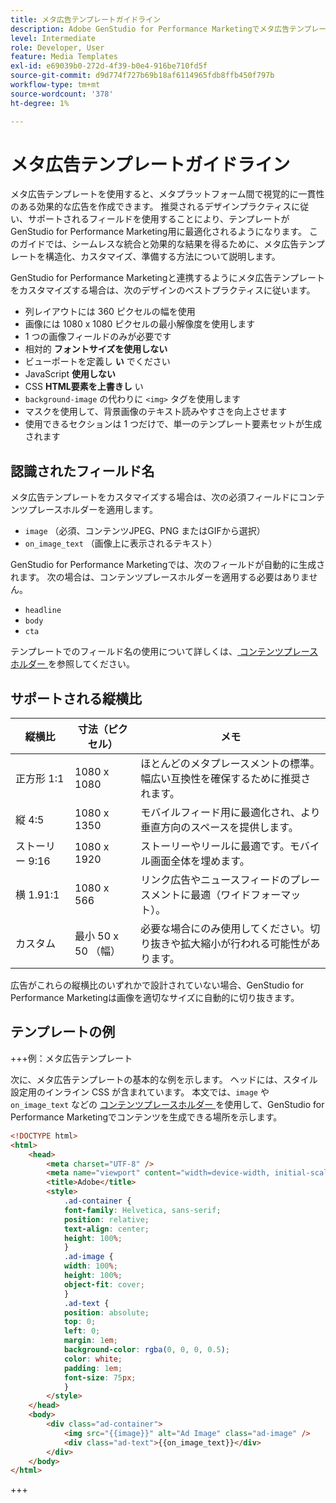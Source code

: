 ```yaml
---
title: メタ広告テンプレートガイドライン
description: Adobe GenStudio for Performance Marketingでメタ広告テンプレートを使用する際は、ベストプラクティスに従ってください。
level: Intermediate
role: Developer, User
feature: Media Templates
exl-id: e69039b0-272d-4f39-b0e4-916be710fd5f
source-git-commit: d9d774f727b69b18af6114965fdb8ffb450f797b
workflow-type: tm+mt
source-wordcount: '378'
ht-degree: 1%

---
```


# メタ広告テンプレートガイドライン

メタ広告テンプレートを使用すると、メタプラットフォーム間で視覚的に一貫性のある効果的な広告を作成できます。 推奨されるデザインプラクティスに従い、サポートされるフィールドを使用することにより、テンプレートがGenStudio for Performance Marketing用に最適化されるようになります。 このガイドでは、シームレスな統合と効果的な結果を得るために、メタ広告テンプレートを構造化、カスタマイズ、準備する方法について説明します。

GenStudio for Performance Marketingと連携するようにメタ広告テンプレートをカスタマイズする場合は、次のデザインのベストプラクティスに従います。

- 列レイアウトには 360 ピクセルの幅を使用
- 画像には 1080 x 1080 ピクセルの最小解像度を使用します
- 1 つの画像フィールドのみが必要です
- 相対的 **フォントサイズを使用しない**
- ビューポートを定義し **い** でください
- JavaScript **使用しない**
- CSS **HTML要素を上書きし** い
- `background-image` の代わりに `<img>` タグを使用します
- マスクを使用して、背景画像のテキスト読みやすさを向上させます
- 使用できるセクションは 1 つだけで、単一のテンプレート要素セットが生成されます

## 認識されたフィールド名

メタ広告テンプレートをカスタマイズする場合は、次の必須フィールドにコンテンツプレースホルダーを適用します。

- `image` （必須、コンテンツJPEG、PNG またはGIFから選択）
- `on_image_text` （画像上に表示されるテキスト）

GenStudio for Performance Marketingでは、次のフィールドが自動的に生成されます。 次の場合は、コンテンツプレースホルダーを適用する必要はありません。

- `headline`
- `body`
- `cta`

テンプレートでのフィールド名の使用について詳しくは、[ コンテンツプレースホルダー ](/help/user-guide/content/customize-template.md#content-placeholders) を参照してください。

## サポートされる縦横比

| 縦横比 | 寸法（ピクセル） | メモ |
|------------------|----------------------------|-----------------------------------------------------------------------|
| 正方形 1:1 | 1080 x 1080 | ほとんどのメタプレースメントの標準。幅広い互換性を確保するために推奨されます。 |
| 縦 4:5 | 1080 x 1350 | モバイルフィード用に最適化され、より垂直方向のスペースを提供します。 |
| ストーリー 9:16 | 1080 x 1920 | ストーリーやリールに最適です。モバイル画面全体を埋めます。 |
| 横 1.91:1 | 1080 x 566 | リンク広告やニュースフィードのプレースメントに最適（ワイドフォーマット）。 |
| カスタム | 最小 50 x 50 （幅） | 必要な場合にのみ使用してください。切り抜きや拡大縮小が行われる可能性があります。 |

広告がこれらの縦横比のいずれかで設計されていない場合、GenStudio for Performance Marketingは画像を適切なサイズに自動的に切り抜きます。

## テンプレートの例

+++例：メタ広告テンプレート

<!-- Does this need to be a precise size? -->

次に、メタ広告テンプレートの基本的な例を示します。 ヘッドには、スタイル設定用のインライン CSS が含まれています。 本文では、`image` や `on_image_text` などの [ コンテンツプレースホルダー ](#content-placeholders) を使用して、GenStudio for Performance Marketingでコンテンツを生成できる場所を示します。

```html {line-numbers="true" highlight="33"}
<!DOCTYPE html>
<html>
    <head>
        <meta charset="UTF-8" />
        <meta name="viewport" content="width=device-width, initial-scale=1.0" />
        <title>Adobe</title>
        <style>
            .ad-container {
            font-family: Helvetica, sans-serif;
            position: relative;
            text-align: center;
            height: 100%;
            }
            .ad-image {
            width: 100%;
            height: 100%;
            object-fit: cover;
            }
            .ad-text {
            position: absolute;
            top: 0;
            left: 0;
            margin: 1em;
            background-color: rgba(0, 0, 0, 0.5);
            color: white;
            padding: 1em;
            font-size: 75px;
            }
        </style>
    </head>
    <body>
        <div class="ad-container">
            <img src="{{image}}" alt="Ad Image" class="ad-image" />
            <div class="ad-text">{{on_image_text}}</div>
        </div>
    </body>
</html>
```

+++
